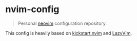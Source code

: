 # nvim-config

> Personal [neovim](https://neovim.io/) configuration repository.

This config is heavily based on [kickstart.nvim](https://github.com/nvim-lua/kickstart.nvim) and [LazyVim](https://github.com/LazyVim/LazyVim).
